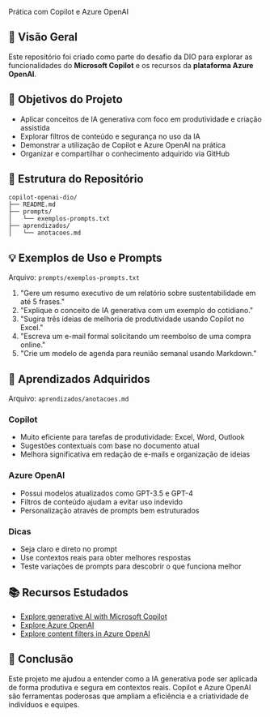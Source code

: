 Prática com Copilot e Azure OpenAI

## 🚀 Visão Geral

Este repositório foi criado como parte do desafio da DIO para explorar as funcionalidades do **Microsoft Copilot** e os recursos da **plataforma Azure OpenAI**. 

## 🎯 Objetivos do Projeto

- Aplicar conceitos de IA generativa com foco em produtividade e criação assistida
- Explorar filtros de conteúdo e segurança no uso da IA
- Demonstrar a utilização de Copilot e Azure OpenAI na prática
- Organizar e compartilhar o conhecimento adquirido via GitHub

## 📂 Estrutura do Repositório

```
copilot-openai-dio/
├── README.md
├── prompts/
│   └── exemplos-prompts.txt
├── aprendizados/
│   └── anotacoes.md
```

## 💡 Exemplos de Uso e Prompts

Arquivo: `prompts/exemplos-prompts.txt`

1. "Gere um resumo executivo de um relatório sobre sustentabilidade em até 5 frases."
2. "Explique o conceito de IA generativa com um exemplo do cotidiano."
3. "Sugira três ideias de melhoria de produtividade usando Copilot no Excel."
4. "Escreva um e-mail formal solicitando um reembolso de uma compra online."
5. "Crie um modelo de agenda para reunião semanal usando Markdown."

## 🧠 Aprendizados Adquiridos

Arquivo: `aprendizados/anotacoes.md`

### Copilot

- Muito eficiente para tarefas de produtividade: Excel, Word, Outlook
- Sugestões contextuais com base no documento atual
- Melhora significativa em redação de e-mails e organização de ideias

### Azure OpenAI

- Possui modelos atualizados como GPT-3.5 e GPT-4
- Filtros de conteúdo ajudam a evitar uso indevido
- Personalização através de prompts bem estruturados

### Dicas

- Seja claro e direto no prompt
- Use contextos reais para obter melhores respostas
- Teste variações de prompts para descobrir o que funciona melhor

## 📚 Recursos Estudados

- [Explore generative AI with Microsoft Copilot](https://learn.microsoft.com/training/modules/explore-generative-ai-microsoft-365-copilot/)
- [Explore Azure OpenAI](https://learn.microsoft.com/training/modules/explore-azure-openai/)
- [Explore content filters in Azure OpenAI](https://learn.microsoft.com/training/modules/explore-content-filtering-azure-openai/)

## 📌 Conclusão

Este projeto me ajudou a entender como a IA generativa pode ser aplicada de forma produtiva e segura em contextos reais. Copilot e Azure OpenAI são ferramentas poderosas que ampliam a eficiência e a criatividade de indivíduos e equipes.

